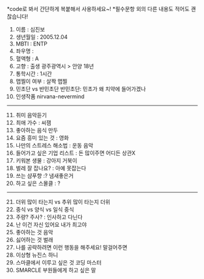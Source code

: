 *code로 봐서 간단하게 복붙해서 사용하세요~!
*필수문항 외의 다른 내용도 적어도 괜찮습니다!

1. 이름 : 심진보
2. 생년월일 : 2005.12.04
3. MBTI : ENTP
4. 좌우명 : 
5. 혈액형 : A
6. 고향 : 출생 광주광역시 > 안양 18년
7. 통학시간 : 1시간
8. 맵찔이 여부 : 살짝 맵찔
9. 민초단 vs 반민초단 반민초단: 민초가 왜 치약에 들어가겠나
10. 인생작품 nirvana-nevermind
---
11. 취미 음악듣기
12. 최애 가수 : 씨잼
13. 좋아하는 음식 만두
14. 요즘 흥미 있는 것 : 영화
15. 나만의 스트레스 해소법 : 운동 음악
16. 들어가고 싶은 기업 리스트 : 돈 많이주면 어디든 상관X
17. 키워본 생물 : 강아지 거북이
18. 벌레 잘 잡나요? : 아예 못잡는다
19. 쓰는 샴푸향 :? 냄새좋은거
20. 하고 싶은 스몰클 : ?
***
21. 더위 많이 타는지 vs 추위 많이 타는지 더위
22. 중식 vs 양식 vs 일식 중식
23. 주량? 주사? : 인사하고 다닌다
24. 난 이건 자신 있어요 내가 최고야 
25. 좋아하는 것 음악
26. 싫어하는 것 벌래 
27. 나를 공략하려면 이런 행동을 해주세요! 말걸어주면 
28. 이상형 뉴진스 하니
29. 스마클에서 이루고 싶은 것 코딩 마스터
30. SMARCLE 부원들에게 하고 싶은 말 
